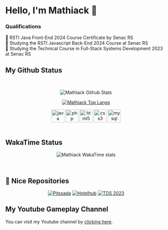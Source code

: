 # Hello, I'm Mathiack 👋


### Qualifications

📑 RSTI Java Front-End 2024 Course Certificate by Senac RS <br>
📑 Studying the RSTI Javascript Back-End 2024 Course at Senac RS <br>
📑 Studying the Technical Course in Full-Stack Systems Development 2023 at Senac RS 


## My Github Status
<br>

<div align="center">
  
   ![Mathiack Github Stats](https://github-readme-stats.vercel.app/api?username=Mathiack&include_all_commits=true&theme=dark&show_icons=true&rank_icon=github&show=reviews,discussions_started,discussions_answered,prs_merged,prs_merged_percentage)
   
   [![Mathiack Top Langs](https://github-readme-stats.vercel.app/api/top-langs/?username=Mathiack&layout=compact&theme=dark)](https://github.com/anuraghazra/github-readme-stats)
      
  <img src="https://cdn.jsdelivr.net/gh/devicons/devicon/icons/java/java-original.svg" height="40" alt="java logo"/>

  <img src="https://cdn.jsdelivr.net/gh/devicons/devicon/icons/php/php-original.svg" height="40" alt="php logo"  />

  <img src="https://cdn.jsdelivr.net/gh/devicons/devicon@latest/icons/html5/html5-original.svg" height="40" alt="html5 logo" />
  
  <img src="https://cdn.jsdelivr.net/gh/devicons/devicon@latest/icons/css3/css3-original.svg" height="40" alt="css3 logo" />
  
  <img src="https://cdn.jsdelivr.net/gh/devicons/devicon/icons/mysql/mysql-original.svg" height="40" alt="mysql logo"  />
  
</div>
<br>

## WakaTime Status
<div align="center">
 
   ![Mathiack WakaTime stats](https://github-readme-stats.vercel.app/api/wakatime?username=Mathiack\&layout=default)
   
</div>
<br>

## 📂 Nice Repositories
<div align="center">
 
   [![Pitssada](https://github-readme-stats.vercel.app/api/pin/?username=Com-KT-NEY-s&repo=Pitssada&theme=dark)](https://github.com/Com-KT-NEY-s/Pitssada)
   [![Hotelhub](https://github-readme-stats.vercel.app/api/pin/?username=Com-KT-NEY-s&repo=HotelHub&theme=dark)](https://github.com/Com-KT-NEY-s/HotelHub)
   [![TDS 2023](https://github-readme-stats.vercel.app/api/pin/?username=Mathiack&repo=TDS-2023&theme=dark)](https://github.com/Mathiack/TDS-2023)
   
</div>

## My Youtube Gameplay Channel
You can visit my Youtube channel by <a href="https://www.youtube.com/@thunderghost762">clicking here</a>.
